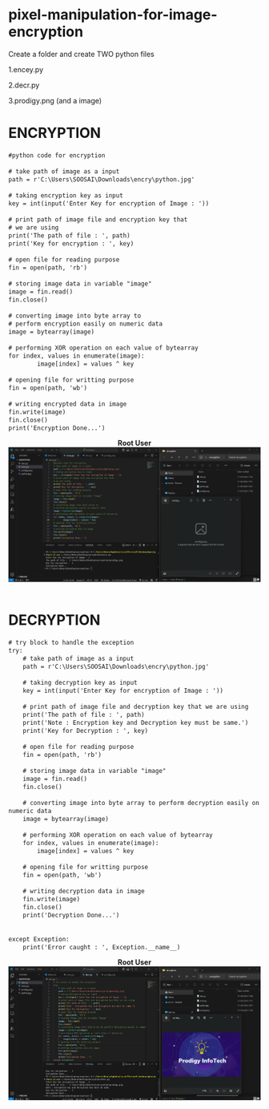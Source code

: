 # pixel-manipulation-for-image-encryption

Create a folder and create TWO python files 

1.encey.py

2.decr.py

3.prodigy.png (and a image)

# ENCRYPTION
```
#python code for encryption

# take path of image as a input
path = r'C:\Users\SOOSAI\Downloads\encry\python.jpg'
	
# taking encryption key as input
key = int(input('Enter Key for encryption of Image : '))
	
# print path of image file and encryption key that
# we are using
print('The path of file : ', path)
print('Key for encryption : ', key)
	
# open file for reading purpose
fin = open(path, 'rb')
	
# storing image data in variable "image"
image = fin.read()
fin.close()
	
# converting image into byte array to
# perform encryption easily on numeric data
image = bytearray(image)

# performing XOR operation on each value of bytearray
for index, values in enumerate(image):
        image[index] = values ^ key

# opening file for writting purpose
fin = open(path, 'wb')
	
# writing encrypted data in image
fin.write(image)
fin.close()
print('Encryption Done...')
```
<p align="center">
<b>Root User</b>
<br/>
  <img src="encrypro.png" >
<br/>
<br/>
</p>

# DECRYPTION

```
# try block to handle the exception
try:
	# take path of image as a input
	path = r'C:\Users\SOOSAI\Downloads\encry\python.jpg'
	
	# taking decryption key as input
	key = int(input('Enter Key for encryption of Image : '))
	
	# print path of image file and decryption key that we are using
	print('The path of file : ', path)
	print('Note : Encryption key and Decryption key must be same.')
	print('Key for Decryption : ', key)
	
	# open file for reading purpose
	fin = open(path, 'rb')
	
	# storing image data in variable "image"
	image = fin.read()
	fin.close()
	
	# converting image into byte array to perform decryption easily on numeric data
	image = bytearray(image)

	# performing XOR operation on each value of bytearray
	for index, values in enumerate(image):
		image[index] = values ^ key

	# opening file for writting purpose
	fin = open(path, 'wb')
	
	# writing decryption data in image
	fin.write(image)
	fin.close()
	print('Decryption Done...')


except Exception:
	print('Error caught : ', Exception.__name__)
```
<p align="center">
<b>Root User</b>
<br/>
  <img src="drypro.png" >
<br/>
<br/>
</p>
